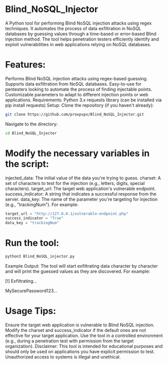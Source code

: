 # Blind_NoSQL_Injector
A Python tool for performing Blind NoSQL injection attacks using regex techniques. It automates the process of data exfiltration in NoSQL databases by guessing values through a time-based or error-based Blind injection method. The tool helps penetration testers efficiently identify and exploit vulnerabilities in web applications relying on NoSQL databases.

# Features:
Performs Blind NoSQL injection attacks using regex-based guessing.
Supports data exfiltration from NoSQL databases.
Easy-to-use for pentesters looking to automate the process of finding injectable points.
Customizable parameters to adapt to different injection points or web applications.
Requirements:
Python 3.x
requests library (can be installed via pip install requests)
Setup:
Clone the repository (if you haven't already):

```bash
git clone https://github.com/proxpvpx/Blind_NoSQL_Injector.git
```
Navigate to the directory:

```bash
cd Blind_NoSQL_Injector
```
# Modify the necessary variables in the script:

injected_data: The initial value of the data you're trying to guess.
charset: A set of characters to test for the injection (e.g., letters, digits, special characters).
target_url: The target web application's vulnerable endpoint.
success_indicator: A string that indicates a successful response from the server.
data_key: The name of the parameter you're targeting for injection (e.g., "trackingNum").
For example:

```python
target_url = "http://127.0.0.1/vulnerable-endpoint.php"
success_indicator = "True"
data_key = "trackingNum"
```
# Run the tool:

```bash
python3 Blind_NoSQL_injector.py
```
Example Output:
The tool will start exfiltrating data character by character and will print the guessed values as they are discovered. For example:

[!] Exfiltrating...

MySecurePassword123...

# Usage Tips:
Ensure the target web application is vulnerable to Blind NoSQL injection.
Modify the charset and success_indicator if the default ones are not effective for your target application.
Use the tool in a controlled environment (e.g., during a penetration test with permission from the target organization).
Disclaimer:
This tool is intended for educational purposes and should only be used on applications you have explicit permission to test. Unauthorized access to systems is illegal and unethical.
